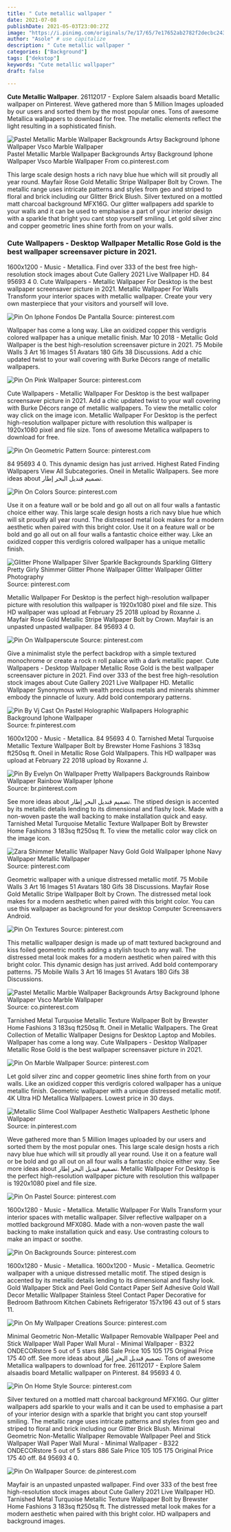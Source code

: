 ```yaml
---
title: " Cute metallic wallpaper "
date: 2021-07-08
publishDate: 2021-05-03T23:00:27Z
image: "https://i.pinimg.com/originals/7e/17/65/7e17652ab2782f2decbc24339f5ec631.jpg"
author: "Asole" # use capitalize
description: " Cute metallic wallpaper "
categories: ["Background"]
tags: ["dekstop"]
keywords: "Cute metallic wallpaper"
draft: false

---
```



**Cute Metallic Wallpaper**. 26112017 - Explore Salem alsaadis board Metallic wallpaper on Pinterest. Weve gathered more than 5 Million Images uploaded by our users and sorted them by the most popular ones. Tons of awesome Metallica wallpapers to download for free. The metallic elements reflect the light resulting in a sophisticated finish.

![Pastel Metallic Marble Wallpaper Backgrounds Artsy Background Iphone Wallpaper Vsco Marble Wallpaper](https://i.pinimg.com/originals/92/50/bd/9250bd87f63024e3fc460acde6d1ca9f.jpg "Pastel Metallic Marble Wallpaper Backgrounds Artsy Background Iphone Wallpaper Vsco Marble Wallpaper")
Pastel Metallic Marble Wallpaper Backgrounds Artsy Background Iphone Wallpaper Vsco Marble Wallpaper From co.pinterest.com


This large scale design hosts a rich navy blue hue which will sit proudly all year round. Mayfair Rose Gold Metallic Stripe Wallpaper Bolt by Crown. The metallic range uses intricate patterns and styles from geo and striped to floral and brick including our Glitter Brick Blush. Silver textured on a mottled matt charcoal background MFX16G. Our glitter wallpapers add sparkle to your walls and it can be used to emphasise a part of your interior design with a sparkle that bright you cant stop yourself smiling. Let gold silver zinc and copper geometric lines shine forth from on your walls.

### Cute Wallpapers - Desktop Wallpaper Metallic Rose Gold is the best wallpaper screensaver picture in 2021.

1600x1200 - Music - Metallica. Find over 333 of the best free high-resolution stock images about Cute Gallery 2021 Live Wallpaper HD. 84 95693 4 0. Cute Wallpapers - Metallic Wallpaper For Desktop is the best wallpaper screensaver picture in 2021. Metallic Wallpaper For Walls Transform your interior spaces with metallic wallpaper. Create your very own masterpiece that your visitors and yourself will love.


![Pin On Iphone Fondos De Pantalla](https://i.pinimg.com/736x/e4/3f/9c/e43f9c2a4b75e06f064c7f202f02ee8b.jpg "Pin On Iphone Fondos De Pantalla")
Source: pinterest.com

Wallpaper has come a long way. Like an oxidized copper this verdigris colored wallpaper has a unique metallic finish. Mar 10 2018 - Metallic Gold Wallpaper is the best high-resolution screensaver picture in 2021. 75 Mobile Walls 3 Art 16 Images 51 Avatars 180 Gifs 38 Discussions. Add a chic updated twist to your wall covering with Burke Décors range of metallic wallpapers.

![Pin On Pink Wallpaper](https://i.pinimg.com/originals/65/09/70/650970980d2e2e515040c74671324715.jpg "Pin On Pink Wallpaper")
Source: pinterest.com

Cute Wallpapers - Metallic Wallpaper For Desktop is the best wallpaper screensaver picture in 2021. Add a chic updated twist to your wall covering with Burke Décors range of metallic wallpapers. To view the metallic color way click on the image icon. Metallic Wallpaper For Desktop is the perfect high-resolution wallpaper picture with resolution this wallpaper is 1920x1080 pixel and file size. Tons of awesome Metallica wallpapers to download for free.

![Pin On Geometric Pattern](https://i.pinimg.com/564x/5b/e6/e8/5be6e8bd97106a8e68ca4d12032d27d1.jpg "Pin On Geometric Pattern")
Source: pinterest.com

84 95693 4 0. This dynamic design has just arrived. Highest Rated Finding Wallpapers View All Subcategories. Oneil in Metallic Wallpapers. See more ideas about تصميم قنديل البحر إطار.

![Pin On Colors](https://i.pinimg.com/originals/97/9e/c5/979ec52b56e314adc38d8867e0355b20.jpg "Pin On Colors")
Source: pinterest.com

Use it on a feature wall or be bold and go all out on all four walls a fantastic choice either way. This large scale design hosts a rich navy blue hue which will sit proudly all year round. The distressed metal look makes for a modern aesthetic when paired with this bright color. Use it on a feature wall or be bold and go all out on all four walls a fantastic choice either way. Like an oxidized copper this verdigris colored wallpaper has a unique metallic finish.

![Glitter Phone Wallpaper Silver Sparkle Backgrounds Sparkling Glittery Pretty Girly Shimmer Glitter Phone Wallpaper Glitter Wallpaper Glitter Photography](https://i.pinimg.com/originals/b9/4c/0e/b94c0edb28446b184c2a7ec06751582b.jpg "Glitter Phone Wallpaper Silver Sparkle Backgrounds Sparkling Glittery Pretty Girly Shimmer Glitter Phone Wallpaper Glitter Wallpaper Glitter Photography")
Source: pinterest.com

Metallic Wallpaper For Desktop is the perfect high-resolution wallpaper picture with resolution this wallpaper is 1920x1080 pixel and file size. This HD wallpaper was upload at February 25 2018 upload by Roxanne J. Mayfair Rose Gold Metallic Stripe Wallpaper Bolt by Crown. Mayfair is an unpasted unpasted wallpaper. 84 95693 4 0.

![Pin On Wallpaperscute](https://i.pinimg.com/originals/bc/d8/77/bcd8772390c143e6d8ff9fb5a50c993d.jpg "Pin On Wallpaperscute")
Source: pinterest.com

Give a minimalist style the perfect backdrop with a simple textured monochrome or create a rock n roll palace with a dark metallic paper. Cute Wallpapers - Desktop Wallpaper Metallic Rose Gold is the best wallpaper screensaver picture in 2021. Find over 333 of the best free high-resolution stock images about Cute Gallery 2021 Live Wallpaper HD. Metallic Wallpaper Synonymous with wealth precious metals and minerals shimmer embody the pinnacle of luxury. Add bold contemporary patterns.

![Pin By Vj Cast On Pastel Holographic Wallpapers Holographic Background Iphone Wallpaper](https://i.pinimg.com/originals/2a/d3/b7/2ad3b755e0397cdaa51b896829842430.jpg "Pin By Vj Cast On Pastel Holographic Wallpapers Holographic Background Iphone Wallpaper")
Source: fr.pinterest.com

1600x1200 - Music - Metallica. 84 95693 4 0. Tarnished Metal Turquoise Metallic Texture Wallpaper Bolt by Brewster Home Fashions 3 183sq ft250sq ft. Oneil in Metallic Rose Gold Wallpapers. This HD wallpaper was upload at February 22 2018 upload by Roxanne J.

![Pin By Evelyn On Wallpaper Pretty Wallpapers Backgrounds Rainbow Wallpaper Rainbow Wallpaper Iphone](https://i.pinimg.com/originals/58/b5/4b/58b54ba933905047b8a76201de54aba9.jpg "Pin By Evelyn On Wallpaper Pretty Wallpapers Backgrounds Rainbow Wallpaper Rainbow Wallpaper Iphone")
Source: br.pinterest.com

See more ideas about تصميم قنديل البحر إطار. The stiped design is accented by its metallic details lending to its dimensional and flashy look. Made with a non-woven paste the wall backing to make installation quick and easy. Tarnished Metal Turquoise Metallic Texture Wallpaper Bolt by Brewster Home Fashions 3 183sq ft250sq ft. To view the metallic color way click on the image icon.

![Zara Shimmer Metallic Wallpaper Navy Gold Gold Wallpaper Iphone Navy Wallpaper Metallic Wallpaper](https://i.pinimg.com/originals/11/b3/f9/11b3f9be216f392745b1c974bdb82b2e.jpg "Zara Shimmer Metallic Wallpaper Navy Gold Gold Wallpaper Iphone Navy Wallpaper Metallic Wallpaper")
Source: pinterest.com

Geometric wallpaper with a unique distressed metallic motif. 75 Mobile Walls 3 Art 16 Images 51 Avatars 180 Gifs 38 Discussions. Mayfair Rose Gold Metallic Stripe Wallpaper Bolt by Crown. The distressed metal look makes for a modern aesthetic when paired with this bright color. You can use this wallpaper as background for your desktop Computer Screensavers Android.

![Pin On Textures](https://i.pinimg.com/originals/8c/99/57/8c9957447b1ee2ca42b1efc094c2335f.jpg "Pin On Textures")
Source: pinterest.com

This metallic wallpaper design is made up of matt textured background and kiss foiled geometric motifs adding a stylish touch to any wall. The distressed metal look makes for a modern aesthetic when paired with this bright color. This dynamic design has just arrived. Add bold contemporary patterns. 75 Mobile Walls 3 Art 16 Images 51 Avatars 180 Gifs 38 Discussions.

![Pastel Metallic Marble Wallpaper Backgrounds Artsy Background Iphone Wallpaper Vsco Marble Wallpaper](https://i.pinimg.com/originals/92/50/bd/9250bd87f63024e3fc460acde6d1ca9f.jpg "Pastel Metallic Marble Wallpaper Backgrounds Artsy Background Iphone Wallpaper Vsco Marble Wallpaper")
Source: co.pinterest.com

Tarnished Metal Turquoise Metallic Texture Wallpaper Bolt by Brewster Home Fashions 3 183sq ft250sq ft. Oneil in Metallic Wallpapers. The Great Collection of Metallic Wallpaper Designs for Desktop Laptop and Mobiles. Wallpaper has come a long way. Cute Wallpapers - Desktop Wallpaper Metallic Rose Gold is the best wallpaper screensaver picture in 2021.

![Pin On Marble Wallpaper](https://i.pinimg.com/564x/f7/ea/3b/f7ea3baba8934813a479bfe4f69ac139.jpg "Pin On Marble Wallpaper")
Source: pinterest.com

Let gold silver zinc and copper geometric lines shine forth from on your walls. Like an oxidized copper this verdigris colored wallpaper has a unique metallic finish. Geometric wallpaper with a unique distressed metallic motif. 4K Ultra HD Metallica Wallpapers. Lowest price in 30 days.

![Metallic Slime Cool Wallpaper Aesthetic Wallpapers Aesthetic Iphone Wallpaper](https://i.pinimg.com/originals/b1/84/58/b1845854bebab30ebe0c32af5feb43eb.jpg "Metallic Slime Cool Wallpaper Aesthetic Wallpapers Aesthetic Iphone Wallpaper")
Source: in.pinterest.com

Weve gathered more than 5 Million Images uploaded by our users and sorted them by the most popular ones. This large scale design hosts a rich navy blue hue which will sit proudly all year round. Use it on a feature wall or be bold and go all out on all four walls a fantastic choice either way. See more ideas about تصميم قنديل البحر إطار. Metallic Wallpaper For Desktop is the perfect high-resolution wallpaper picture with resolution this wallpaper is 1920x1080 pixel and file size.

![Pin On Pastel](https://i.pinimg.com/originals/ac/ac/89/acac89067ae66e538be25240a00d1b6c.jpg "Pin On Pastel")
Source: pinterest.com

1600x1280 - Music - Metallica. Metallic Wallpaper For Walls Transform your interior spaces with metallic wallpaper. Silver reflective wallpaper on a mottled background MFX08G. Made with a non-woven paste the wall backing to make installation quick and easy. Use contrasting colours to make an impact or soothe.

![Pin On Backgrounds](https://i.pinimg.com/originals/aa/c4/9d/aac49d11ac1e301fb7036bd83f2000af.png "Pin On Backgrounds")
Source: pinterest.com

1600x1280 - Music - Metallica. 1600x1200 - Music - Metallica. Geometric wallpaper with a unique distressed metallic motif. The stiped design is accented by its metallic details lending to its dimensional and flashy look. Gold Wallpaper Stick and Peel Gold Contact Paper Self Adhesive Gold Wall Decor Metallic Wallpaper Stainless Steel Contact Paper Decorative for Bedroom Bathroom Kitchen Cabinets Refrigerator 157x196 43 out of 5 stars 11.

![Pin On My Wallpaper Creations](https://i.pinimg.com/originals/ba/b9/a8/bab9a890d6c431b2b30eb7e834e22f8e.jpg "Pin On My Wallpaper Creations")
Source: pinterest.com

Minimal Geometric Non-Metallic Wallpaper Removable Wallpaper Peel and Stick Wallpaper Wall Paper Wall Mural - Minimal Wallpaper - B322 ONDECORstore 5 out of 5 stars 886 Sale Price 105 105 175 Original Price 175 40 off. See more ideas about تصميم قنديل البحر إطار. Tons of awesome Metallica wallpapers to download for free. 26112017 - Explore Salem alsaadis board Metallic wallpaper on Pinterest. 84 95693 4 0.

![Pin On Home Style](https://i.pinimg.com/564x/75/9b/9f/759b9fdf203c1c80f6222a8960104043.jpg "Pin On Home Style")
Source: pinterest.com

Silver textured on a mottled matt charcoal background MFX16G. Our glitter wallpapers add sparkle to your walls and it can be used to emphasise a part of your interior design with a sparkle that bright you cant stop yourself smiling. The metallic range uses intricate patterns and styles from geo and striped to floral and brick including our Glitter Brick Blush. Minimal Geometric Non-Metallic Wallpaper Removable Wallpaper Peel and Stick Wallpaper Wall Paper Wall Mural - Minimal Wallpaper - B322 ONDECORstore 5 out of 5 stars 886 Sale Price 105 105 175 Original Price 175 40 off. 84 95693 4 0.

![Pin On Wallpaper](https://i.pinimg.com/originals/7e/17/65/7e17652ab2782f2decbc24339f5ec631.jpg "Pin On Wallpaper")
Source: de.pinterest.com

Mayfair is an unpasted unpasted wallpaper. Find over 333 of the best free high-resolution stock images about Cute Gallery 2021 Live Wallpaper HD. Tarnished Metal Turquoise Metallic Texture Wallpaper Bolt by Brewster Home Fashions 3 183sq ft250sq ft. The distressed metal look makes for a modern aesthetic when paired with this bright color. HD wallpapers and background images.

